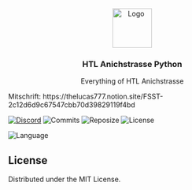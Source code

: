<br/>
<p align="center">
  <a href="https://github.com/TheLucas777/Python_HTLAnichstrasse">
    <img src="https://www.freepngimg.com/download/android/72537-icons-python-programming-computer-social-tutorial.png" alt="Logo" width="80" height="80">
  </a>

  <h3 align="center">HTL Anichstrasse Python</h3>

  <p align="center">
    Everything of HTL Anichstrasse
    <br/>
  </p>
  <p>Mitschrift: https://thelucas777.notion.site/FSST-2c12d6d9c67547cbb70d39829119f4bd</p>
</p>

[![Discord](https://img.shields.io/discord/752155454473240698?color=blue&label=Discord&logo=Discord&logoColor=white&style=for-the-badge)][1] ![Commits](https://img.shields.io/github/last-commit/TheLucas777/Python_Kl2_HTLAnichstasse?style=for-the-badge) ![Reposize](https://img.shields.io/github/repo-size/TheLucas777/Python_Kl2_HTLAnichstasse?style=for-the-badge) ![License](https://img.shields.io/github/license/TheLucas777/Python_Kl2_HTLAnichstasse?style=for-the-badge) 

![Language](https://img.shields.io/badge/Language-Python-informational?style=for-the-badge&logo=python) 

## License

Distributed under the MIT License.

[1]: https://discord.com/invite/Yqzt3vp98d
